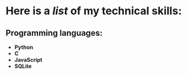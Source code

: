 # Here is a *list* of my technical skills:

## Programming languages:
- **Python**
- **C**
- **JavaScript**
- **SQLite**
